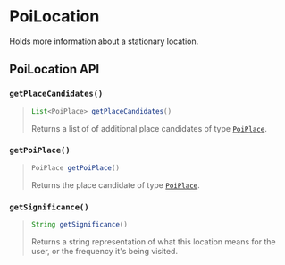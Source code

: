 # PoiLocation

Holds more information about a stationary location.

## PoiLocation API

### `getPlaceCandidates()`

> ```java
> List<PoiPlace> getPlaceCandidates()
> ```
>
> Returns a list of of additional place candidates of type [`PoiPlace`](poiplace.md).

### `getPoiPlace()`

> ```java
> PoiPlace getPoiPlace()
> ```
>
> Returns the place candidate of type [`PoiPlace`](poiplace.md).

### `getSignificance()`

> ```java
> String getSignificance()
> ```
>
> Returns a string representation of what this location means for the user, or the frequency it's being visited.
